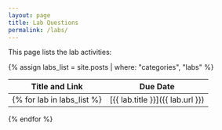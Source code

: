 ```yaml
---
layout: page
title: Lab Questions
permalink: /labs/
---
```


This page lists the lab activities:

{% assign labs_list = site.posts | where: "categories", "labs" %}

| Title and Link | Due Date |
| ------ | ------ |
{% for lab in labs_list %}| [{{ lab.title }}]({{ lab.url }}) | {{ lab.due | date: "%e %B %Y" | lstrip }} |
{% endfor %}
